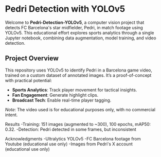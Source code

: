 # Pedri Detection with YOLOv5

Welcome to **Pedri-Detection-YOLOv5**, a computer vision project that detects FC Barcelona's star midfielder, Pedri, in match footage using YOLOv5. This educational effort explores sports analytics through a single Jupyter notebook, combining data augmentation, model training, and video detection.

## Project Overview
This repository uses YOLOv5 to identify Pedri in a Barcelona game video, trained on a custom dataset of annotated images. It’s a proof-of-concept with practical potential:
- **Sports Analytics**: Track player movement for tactical insights.
- **Fan Engagement**: Generate highlight clips.
- **Broadcast Tech**: Enable real-time player tagging.

*Note*: The video used is for educational purposes only, with no commercial intent.


Results
-Training: 151 images (augmented to ~300), 100 epochs, mAP50: 0.32.
-Detection: Pedri detected in some frames, but inconsistent

Acknowledgments
-Ultralytics YOLOv5
-FC Barcelona footage from Youtube (educational use only)
-Images from Pedri's X account (educational use only)
